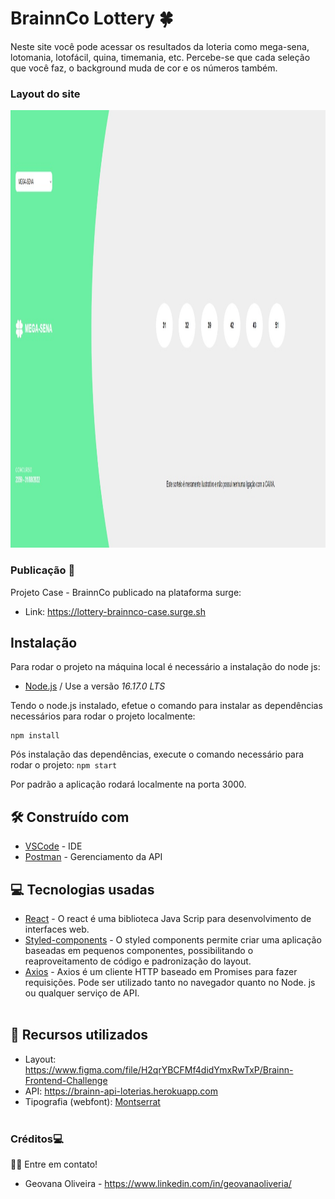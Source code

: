 # BrainnCo Lottery 🍀

Neste site você pode acessar os resultados da loteria como mega-sena, lotomania, lotofácil, quina, timemania, etc. Percebe-se que cada seleção que você faz, o background muda de cor e os números também. 

### Layout do site
<img src="src/Img/Site.jpeg" height="700px"/>

### Publicação 🎨
Projeto Case - BrainnCo publicado na plataforma surge:
- Link: https://lottery-brainnco-case.surge.sh

## Instalação
Para rodar o projeto na máquina local é necessário a instalação do node js:
* [Node.js](https://nodejs.org/en/) / Use a versão <i>16.17.0 LTS</i>

Tendo o node.js instalado, efetue o comando para instalar as dependências necessários para rodar o projeto localmente:
```
npm install 
```

Pós instalação das dependências, execute o comando necessário para rodar o projeto:
`npm start`

Por padrão a aplicação rodará localmente na porta 3000.

## 🛠️ Construído com

* [VSCode](http://www.vscode.com) - IDE
* [Postman](https://postman.com) - Gerenciamento da API

## 💻 Tecnologias usadas

  - [React](https://pt-br.reactjs.org/)  - O react é uma biblioteca Java Scrip para desenvolvimento de interfaces web.
  - [Styled-components](https://styled-components.com/) - O styled components permite criar uma aplicação baseadas em pequenos componentes, possibilitando o reaproveitamento de código e padronização do layout.
  - [Axios](https://github.com/axios/axios) - Axios é um cliente HTTP baseado em Promises para fazer requisições. Pode ser utilizado tanto no navegador quanto no Node. js ou qualquer serviço de API.
  <br/><br/>

## 🔧 Recursos utilizados

- Layout: https://www.figma.com/file/H2qrYBCFMf4didYmxRwTxP/Brainn-Frontend-Challenge
- API: https://brainn-api-loterias.herokuapp.com
- Tipografia (webfont): [Montserrat](https://fonts.google.com/specimen/Montserrat)
<br/><br/>

### Créditos💻
 👋🏽 Entre em contato!
 <br/>
* Geovana Oliveira - https://www.linkedin.com/in/geovanaoliveria/
